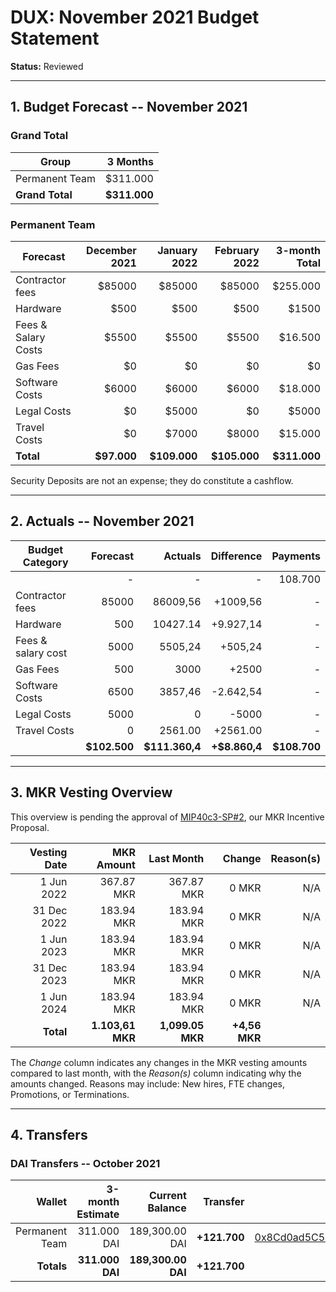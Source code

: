 # DUX: November 2021 Budget Statement

**Status:** Reviewed

---

## 1. Budget Forecast -- November 2021

### Grand Total

| Group           | 3 Months       |
|-----------------|---------------:|
| Permanent Team  |       $311.000  |
| **Grand Total** |   **$311.000** |

### Permanent Team

| Forecast                     | December 2021 | January 2022 | February 2022 | 3-month Total |
|------------------------------|----------:|----------:|------------:|--------------:|
| Contractor fees              |   $85000 |   $85000 |     $85000 |      $255.000 |
| Hardware |                    $500 |     $500      |       $500     |     $1500      |
| Fees & Salary Costs          |    $5500 |     $5500 |       $5500 |       $16.500 |
| Gas Fees                     |      $0 |      $0 |       $0 |        $0 |
| Software Costs               |      $6000 |      $6000 |        $6000 |          $18.000 |
| Legal Costs               |      $0  |      $5000 |        $0 |          $5000 |
| Travel Costs             |      $0 |     $7000 |       $8000 |         $15.000 |
| **Total**                    |**$97.000**|**$109.000**|**$105.000**|  **$311.000**|

Security Deposits are not an expense; they do constitute a cashflow.

---

## 2. Actuals -- November 2021


| Budget Category     | Forecast       | Actuals        | Difference      | Payments       |
| ------------------- | -------------: | -------------: | --------------: | -------------: |
|                     | -              | -              | -               | 108.700        |
| Contractor fees     | 85000        | 86009,56      | +1009,56        | -              |
| Hardware            | 500               | 10427.14        | +9.927,14          | -              |
| Fees & salary cost  | 5000               | 5505,24           |  +505,24       | -              |
| Gas Fees            | 500            | 3000             | +2500            | -              |
| Software Costs      | 6500            | 3857,46        | -2.642,54              | -              |
| Legal Costs        | 5000               | 0        | -5000          | -              |
| Travel Costs        | 0               | 2561.00        | +2561.00             | -              |
|                     | **$102.500**    | **$111.360,4**    | **+$8.860,4**      | **$108.700**    |


---

## 3. MKR Vesting Overview

This overview is pending the approval of [MIP40c3-SP#2](), our MKR Incentive Proposal.
 
|  Vesting Date         |       MKR Amount | Last Month |        Change |      Reason(s) |
|----------------------:|-----------------:|-----------:|--------------:|---------------:|
|  1 Jun 2022          |       367.87 MKR |     367.87 MKR |   0 MKR |      N/A |
|  31 Dec 2022          |       183.94 MKR |    183.94 MKR |   0 MKR |      N/A |
|  1 Jun 2023          |        183.94 MKR |     183.94 MKR |   0 MKR |      N/A |
|  31 Dec 2023          |       183.94 MKR |     183.94 MKR |   0 MKR |      N/A |
|  1 Jun 2024          |        183.94 MKR |     183.94 MKR |   0 MKR |      N/A |
|  **Total**            | **1.103,61 MKR** |  **1,099.05 MKR** | **+4,56 MKR** |                |

The *Change* column indicates any changes in the MKR vesting amounts compared to last month, with the *Reason(s)* column indicating why the amounts changed. Reasons may include: New hires, FTE changes, Promotions, or Terminations.

---

## 4. Transfers

### DAI Transfers -- October 2021

|             Wallet | 3-month Estimate | Current Balance |         Transfer |                          Multi-sig Address |
|-------------------:|-----------------:|----------------:|-----------------:|-------------------------------------------:|
|     Permanent Team |      311.000 DAI |           189,300.00 DAI | **+121.700** | [0x8Cd0ad5C55498Aacb72b6689E1da5A284C69c0C7](https://gnosis-safe.io/app/#/safes/0x8Cd0ad5C55498Aacb72b6689E1da5A284C69c0C7/balances) |
|     **Totals**     |  **311.000 DAI** |       **189,300.00 DAI** | **+121.700** |                                            |
